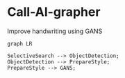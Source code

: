 # Call-AI-grapher

Improve handwriting using GANS

```mermaid
graph LR

SelectiveSearch --> ObjectDetection;
ObjectDetection --> PrepareStyle;
PrepareStyle --> GANS;
```